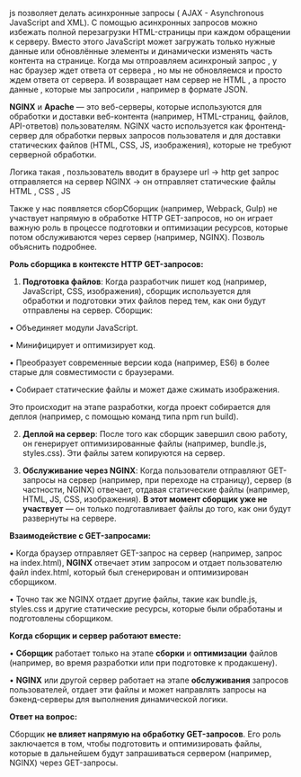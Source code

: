 js позволяет делать асинхронные запросы ( AJAX - Asynchronous JavaScript and XML). C помощью асинхронных запросов можно избежать полной перезагрузки HTML-страницы при каждом обращении к серверу. Вместо этого JavaScript может загружать только нужные данные или обновлённые элементы и динамически изменять часть контента на странице. Когда мы отпроавляем асинхроный запрос , у нас браузер ждет ответа от сервера , но мы не обновляемся и просто ждем ответа от сервера. И возвращает нам сервер не HTML , а просто данные , которые мы запросили , например в формате JSON. 

**NGINX** и **Apache** — это веб-серверы, которые используются для обработки и доставки веб-контента (например, HTML-страниц, файлов, API-ответов) пользователям. NGINX часто используется как фронтенд-сервер для обработки первых запросов пользователя и для доставки статических файлов (HTML, CSS, JS, изображения), которые не требуют серверной обработки.

Логика такая , позльзователь вводит в браузере url -> http get запрос отправляется на сервер NGINX -> он отправляет статические файлы HTML , CSS , JS 

Также у нас появляется сборСборщик (например, Webpack, Gulp) не участвует напрямую в обработке HTTP GET-запросов, но он играет важную роль в процессе подготовки и оптимизации ресурсов, которые потом обслуживаются через сервер (например, NGINX). Позволь объяснить подробнее.

  

**Роль сборщика в контексте HTTP GET-запросов:**

  

1. **Подготовка файлов**: Когда разработчик пишет код (например, JavaScript, CSS, изображения), сборщик используется для обработки и подготовки этих файлов перед тем, как они будут отправлены на сервер. Сборщик:

• Объединяет модули JavaScript.

• Минифицирует и оптимизирует код.

• Преобразует современные версии кода (например, ES6) в более старые для совместимости с браузерами.

• Собирает статические файлы и может даже сжимать изображения.

Это происходит на этапе разработки, когда проект собирается для деплоя (например, с помощью команд типа npm run build).

2. **Деплой на сервер**: После того как сборщик завершил свою работу, он генерирует оптимизированные файлы (например, bundle.js, styles.css). Эти файлы затем копируются на сервер.

3. **Обслуживание через NGINX**: Когда пользователи отправляют GET-запросы на сервер (например, при переходе на страницу), сервер (в частности, NGINX) отвечает, отдавая статические файлы (например, HTML, JS, CSS, изображения). **В этот момент сборщик уже не участвует** — он только подготавливает файлы до того, как они будут развернуты на сервере.

  

**Взаимодействие с GET-запросами:**

  

• Когда браузер отправляет GET-запрос на сервер (например, запрос на index.html), **NGINX** отвечает этим запросом и отдает пользователю файл index.html, который был сгенерирован и оптимизирован сборщиком.

• Точно так же NGINX отдает другие файлы, такие как bundle.js, styles.css и другие статические ресурсы, которые были обработаны и подготовлены сборщиком.

  

**Когда сборщик и сервер работают вместе:**

  

• **Сборщик** работает только на этапе **сборки** и **оптимизации** файлов (например, во время разработки или при подготовке к продакшену).

• **NGINX** или другой сервер работает на этапе **обслуживания** запросов пользователей, отдает эти файлы и может направлять запросы на бэкенд-серверы для выполнения динамической логики.

  

**Ответ на вопрос:**

  

Сборщик **не влияет напрямую на обработку GET-запросов**. Его роль заключается в том, чтобы подготовить и оптимизировать файлы, которые в дальнейшем будут запрашиваться сервером (например, NGINX) через GET-запросы.